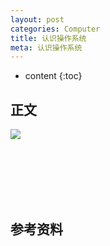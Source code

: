 ```yaml
---
layout: post
categories: Computer
title: 认识操作系统
meta: 认识操作系统
---
```

* content
{:toc}

## 正文

![]({{site.baseurl}}/images/20210917/20210917103138.png)




<br/><br/><br/><br/><br/>
## 参考资料




